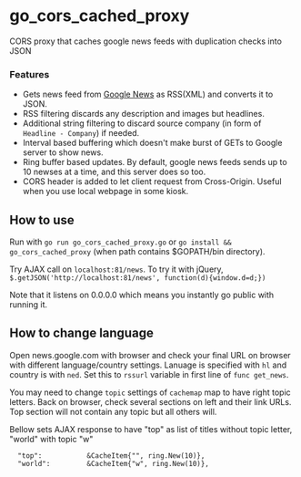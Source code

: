 # go_cors_cached_proxy
CORS proxy that caches google news feeds with duplication checks into JSON

### Features
  - Gets news feed from [Google News](news.google.com) as RSS(XML) and converts it to JSON.
  - RSS filtering discards any description and images but headlines.
  - Additional string filtering to discard source company (in form of `Headline - Company`) if needed.
  - Interval based buffering which doesn't make burst of GETs to Google server to show news.
  - Ring buffer based updates. By default, google news feeds sends up to 10 newses at a time, and this server does so too.
  - CORS header is added to let client request from Cross-Origin. Useful when you use local webpage in some kiosk.

## How to use
  Run with `go run go_cors_cached_proxy.go` or `go install && go_cors_cached_proxy` (when path contains $GOPATH/bin directory).

  Try AJAX call on `localhost:81/news`. To try it with jQuery, `$.getJSON('http://localhost:81/news', function(d){window.d=d;})`
  
  Note that it listens on 0.0.0.0 which means you instantly go public with running it.

## How to change language
  Open news.google.com with browser and check your final URL on browser with different language/country settings.
  Lanuage is specified with `hl` and country is with `ned`.
  Set this to `rssurl` variable in first line of `func get_news`.

  You may need to change `topic` settings of `cachemap` map to have right topic letters.
  Back on browser, check several sections on left and their link URLs.
  Top section will not contain any topic but all others will.

  Bellow sets AJAX response to have "top" as list of titles without topic letter, "world" with topic "w"
  ```
    "top":           &CacheItem{"", ring.New(10)},
    "world":         &CacheItem{"w", ring.New(10)},
  ```
